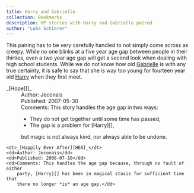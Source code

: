 ```yaml
---
title: Harry and Gabrielle
collection: Bookmarks
description: HP stories with Harry and Gabrielle paired
author: "Luke Schierer"
---
```


This pairing has to be _very_ carefully handled to not simply come across as
creepy. While no one blinks at a five year age gap between people in their
thirties, even a two year age gap will get a second look when dealing with high
school students. While we do not know how old [Gabrielle][] is with any true
certainty, it is safe to say that she is way too young for fourteen year old
[Harry][] when they first meet.

[Harry]: /Harrypedia/people/Potter/Harry_James//
[Gabrielle]: /Harrypedia/people/delacour/gabrielle//

<dl>
    <dt>_[Hope][]_</dt>
    <dd>Author: Jeconais</dd>
    <dd>Published: 2007-05-30</dd>
    <dd>Comments: This story handles the age gap in two ways:<ul>
            <li>They do not get together until some time has passed,</li>
            <li>The gap is a problem for [Harry][],</li></ul> but magic is
        not always kind, nor always able to be undone.</dd>

    <dt>_[Happily Ever After][HEA]_</dt>
    <dd>Author: Jeconais</dd>
    <dd>Published: 2008-07-10</dd>
    <dd>Comments: This handles the age gap because, through no fault of either
        party, [Harry][] has been in magical stasis for sufficient time that
        there no longer *is* an age gap.</dd>

</dl>

[Hope]: https://web.archive.org/web/20170308183611/http://jeconais.fanficauthors.net/Hope/index/
[HEA]: https://web.archive.org/web/20210620143920/https://jeconais.fanficauthors.net/Happily_Ever_After/index/
